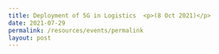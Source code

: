 ```yaml
---
title: Deployment of 5G in Logistics  <p>(8 Oct 2021)</p>
date: 2021-07-29
permalink: /resources/events/permalink
layout: post
---
```



